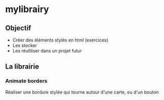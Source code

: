 # mylibrairy

## Objectif
 - Créer des éléments stylés en html (exercices)
 - Les stocker
 - Les réutiliser dans un projet futur


## La librairie

### Animate borders
Réaliser une bordure stylée qui tourne autour d'une carte, ou d'un bouton

